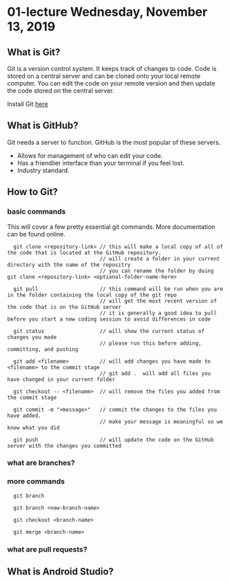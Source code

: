 # 01-lecture Wednesday, November 13, 2019

## What is Git?
Git is a version control system. It keeps track of changes to code. Code is stored on a central server and can be cloned onto your local remote computer. You can edit the code on your remote version and then update the code stored on the central server. 

Install Git [here](https://git-scm.com/book/en/v2/Getting-Started-Installing-Git)

## What is GitHub?
Git needs a server to function. GitHub is the most popular of these servers.
  - Allows for management of who can edit your code.
  - Has a friendlier interface than your terminal if you feel lost.
  - Industry standard.

## How to Git?
### basic commands 
This will cover a few pretty essential git commands. More documentation can be found online. 
```
  git clone <repository-link> // this will make a local copy of all of the code that is located at the GitHub repository. 
                              // will create a folder in your current directory with the name of the repositry
                              // you can rename the folder by doing git clone <repository-link> <optional-folder-name-here>
  
  git pull                    // this command will be run when you are in the folder containing the local copy of the git repo
                              // will get the most recent version of the code that is on the GitHub server 
                              // it is generally a good idea to pull before you start a new coding session to avoid differences in code
                              
  git status                  // will show the current status of changes you made
                              // please run this before adding, committing, and pushing 
                              
  git add <filename>          // will add changes you have made to <filename> to the commit stage
                              // git add .  will add all files you have changed in your current folder  
  
  git checkout -- <filename>  // will remove the files you added from the commit stage
          
  git commit -m "<message>"   // commit the changes to the files you have added.
                              // make your message is meaningful so we know what you did
  
  git push                    // will update the code on the GitHub server with the changes you committed
```

### what are branches?

### more commands 
```
  git branch
  
  git branch <new-branch-name>
  
  git checkout <branch-name>
  
  git merge <branch-name>
```

### what are pull requests?

## What is Android Studio?
